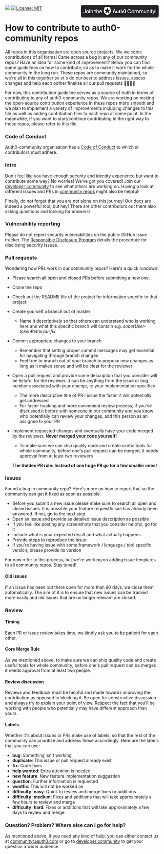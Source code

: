 [![](https://img.shields.io/badge/contribution%20made-easier-green.svg)]()
[<img align="right" src="/Assets/join_auth0_community_badge.png">](https://community.auth0.com/)
[![License: MIT](https://img.shields.io/badge/License-MIT-green.svg)](https://opensource.org/licenses/MIT)

# How to contribute to auth0-community repos

All repos in this organisation are open source projects. We welcome contributions of all forms! Came across a bug in any of our community repos? Have an idea for some kind of improvement? Below you can find some guidelines on how to contribute, so as to make it work for the whole community in the long run. These repos are community maintained, so we're all in this together so et's do our best to address issues, assess changes and help each oother finalize all our pull requests 🤜🏼🤛🏻

For now, this contribution guideline serves as a source of truth in terms of contributing to any of auth0-community repos. We are working on making the open-source contribution experience in these repos more smooth and we plan to implement a variety of improvements including changes to this file as well as adding contribution files to each repo at some point. In the meanwhile, if you want to start/continue contributing in the right way to these repos, please refer to this file.

### Code of Conduct

Auth0-community organisation has a [Code of Conduct](https://github.com/auth0-community/getting-started/blob/master/CODE_OF_CONDUCT.md) to which all contributors must adhere.

### Intro

Don't feel like you have enough security and identity experience but want to contribute some way? No worries! We've got you covered! Join our [developer community](https://community.auth0.com/) to see what others are working on. Having a look at different issues and PRs in [community repos](https://github.com/auth0-community) might also be helpful!

Finally, do not forget that you are not alone on this journey! Our [docs](https://auth0.com/docs/) are indeed a powerful tool, but hey! There are other contributors out there also asking questions and looking for answers!

### Vulnerability reporting

Please do not report security vulnerabilities on the public GitHub issue tracker. The [Responsible Disclosure Program](https://auth0.com/responsible-disclosure-policy) details the procedure for disclosing security issues.

### Pull requests

Wondering how PRs work in our community repos? Here's a quick rundown:

* Please search all open and closed PRs before submitting a new one.
* Clone the repo
* Check out the README file of the project for information specific to that project
* Create yourself a branch out of master
  * Name it descriptively so that others can understand who is working here and what this specific branch will contain e.g. *superUser-tokenRetrieval-fix*
* Commit appropriate changes to your branch
  * Remember that setting proper commit messages may get essential for navigating through branch changes
  * Feel free to branch out of your branch to propose new changes as long as it makes sense and will be clear for the reviewer
* Open a pull request and provide some description that you consider will be helpful for the reviewer. It can be anything from the issue or bug number associated with your change, to your implementation specifics
  * The more descriptive title of PR / issue the faster it will potentially get addressed
  * For faster tracking and more convenient review process, if you've discussed it before with someone in our community and you know who potentially can review your changes, add this person as an assignee to your PR
* Implement requested changes and eventually have your code merged by the reviewer. **Never merged your code yourself!**
  * To make sure we can ship quality code and create useful tools for whole community, before one's pull request can be merged, it needs approval from at least two reviewers

  **The Golden PR rule: Instead of one huge PR go for a few smaller ones!**

### Issues

Found a bug in community repo? Here's more on how to report that so the community can get it fixed as soon as possible:

* Before you submit a new issue please make sure to search all open and closed issues. It is possible your feature request/issue has already been answered. If not, go to the next step
* Open an issue and provide as detailed issue description as possible
* If you feel like posting any screenshots that you consider helpful, go for it
* Include what is your expected result and what actually happens
* Provide steps to reproduce the issue
* If you're having issue with some framework / language / tool specific version, please provide its version

For now refer to this process, but we're working on adding issue templates to all community repos. Stay tuned!

#### Old issues

If an issue has been out there open for more than 90 days, we close them automatically. The aim of it is to ensure that new issues can be tracked more easily and old issues that are no longer relevant are closed.

### Review

#### Timing

Each PR or issue review takes time, we kindly ask you to be patient for each other.

#### Core Merge Rule

As we mentioned above, to make sure we can ship quality code and create useful tools for whole community, before one's pull request can be merged, it needs approval from at least two people.

#### Review discussion

Reviews and feedback must be helpful and made towards improving the contribution as opposed to blocking it. Be open for constructive discussion and always try to explain your point of view. Respect the fact that you'll be working with people who potentially may have different approach than yours.

#### Labels

Whether it's about issues or PRs make use of labels, so that the rest of the community can prioritize and address those accordingly. Here are the labels that you can use:

* **bug**: Something isn't working
* **duplicate**: This issue or pull request already exist
* **fix**: Code fixes
* **help wanted**: Extra attention is needed
* **new feature**: New feature implementation suggestion
* **question**: Further information is requested
* **wontfix**: This will not be worked on
* **difficulty: easy**: Quick to review and merge fixes or additions
* **difficulty: medium**: Fixes and additions that will take approximately a few hours to review and merge
* **difficulty: hard**: Fixes or additions that will take approximately a few days to review and merge

### Question? Problem? Where else can I go for help?

As mentioned above, if you need any kind of help, you can either contact us at community@auth0.com or go to [developer community](https://community.auth0.com/) to get your question a wider audience.
